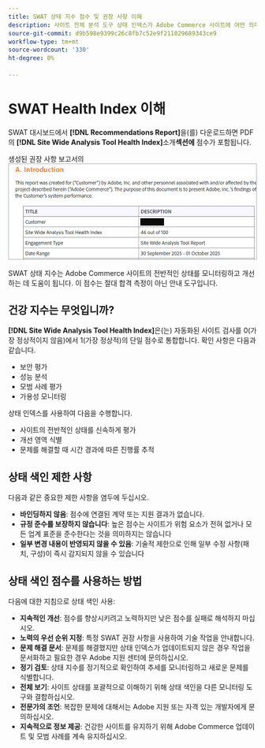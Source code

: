 ```yaml
---
title: SWAT 상태 지수 점수 및 권장 사항 이해
description: 사이트 전체 분석 도구 상태 인덱스가 Adobe Commerce 사이트에 어떤 의미를 갖는지 알아봅니다. 점수를 해석하고 권장 사항을 효과적으로 사용하는 방법을 알아봅니다.
source-git-commit: d9b598e9399c26c8fb7c52e9f211029689343ce9
workflow-type: tm+mt
source-wordcount: '330'
ht-degree: 0%

---
```


# SWAT Health Index 이해

SWAT 대시보드에서 **[!DNL Recommendations Report]**&#x200B;을(를) 다운로드하면 PDF의 **[!DNL Site Wide Analysis Tool Health Index]**&#x200B;소개&#x200B;**섹션에** 점수가 포함됩니다.

생성된 권장 사항 보고서의 ![사이트 전체 분석 도구 상태 인덱스 점수](/help/assets/tools/swat-health-index-scroe.png)

SWAT 상태 지수는 Adobe Commerce 사이트의 전반적인 상태를 모니터링하고 개선하는 데 도움이 됩니다. 이 점수는 절대 합격 측정이 아닌 안내 도구입니다.

## 건강 지수는 무엇입니까?

**[!DNL Site Wide Analysis Tool Health Index]**&#x200B;은(는) 자동화된 사이트 검사를 0(가장 정상적이지 않음)에서 1(가장 정상적)의 단일 점수로 통합합니다. 확인 사항은 다음과 같습니다.

- 보안 평가
- 성능 분석
- 모범 사례 평가
- 가용성 모니터링

상태 인덱스를 사용하여 다음을 수행합니다.

- 사이트의 전반적인 상태를 신속하게 평가
- 개선 영역 식별
- 문제를 해결할 때 시간 경과에 따른 진행률 추적

## 상태 색인 제한 사항

다음과 같은 중요한 제한 사항을 염두에 두십시오.

- **바인딩하지 않음**: 점수에 연결된 계약 또는 지원 결과가 없습니다.
- **규정 준수를 보장하지 않습니다**: 높은 점수는 사이트가 위험 요소가 전혀 없거나 모든 업계 표준을 준수한다는 것을 의미하지는 않습니다
- **일부 변경 내용이 반영되지 않을 수 있음**: 기술적 제한으로 인해 일부 수정 사항(패치, 구성)이 즉시 감지되지 않을 수 있습니다

## 상태 색인 점수를 사용하는 방법

다음에 대한 지침으로 상태 색인 사용:

- **지속적인 개선**: 점수를 향상시키려고 노력하지만 낮은 점수를 실패로 해석하지 마십시오.
- **노력의 우선 순위 지정**: 특정 SWAT 권장 사항을 사용하여 기술 작업을 안내합니다.
- **문제 해결 문서**: 문제를 해결했지만 상태 인덱스가 업데이트되지 않은 경우 작업을 문서화하고 필요한 경우 Adobe 지원 센터에 문의하십시오.
- **정기 검토**: 상태 지수를 정기적으로 확인하여 추세를 모니터링하고 새로운 문제를 식별합니다.
- **전체 보기**: 사이트 상태를 포괄적으로 이해하기 위해 상태 색인을 다른 모니터링 도구와 결합하십시오.
- **전문가의 조언**: 복잡한 문제에 대해서는 Adobe 지원 또는 자격 있는 개발자에게 문의하십시오.
- **지속적으로 정보 제공**: 건강한 사이트를 유지하기 위해 Adobe Commerce 업데이트 및 모범 사례를 계속 유지하십시오.
